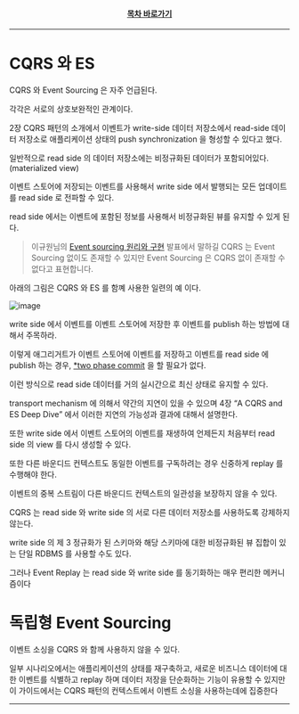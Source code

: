 <div align="center">

#### [목차 바로가기](https://github.com/dhslrl321/cqrs-journey-guide-korean/blob/master/Table%20of%20Contents.md)

</div>

---

# CQRS 와 ES

CQRS 와 Event Sourcing 은 자주 언급된다.

각각은 서로의 상호보완적인 관계이다.

2장 CQRS 패턴의 소개에서 이벤트가 write-side 데이터 저장소에서 read-side 데이터 저장소로 애플리케이션 상태의 push synchronization 을 형성할 수 있다고 했다.

일반적으로 read side 의 데이터 저장소에는 비정규화된 데이터가 포함되어있다. (materialized view)

이벤트 스토어에 저장되는 이벤트를 사용해서 write side 에서 발행되는 모든 업데이트를 read side 로 전파할 수 있다.

read side 에서는 이벤트에 포함된 정보를 사용해서 비정규화된 뷰를 유지할 수 있게 된다.

> 이규원님의 [Event sourcing 원리와 구현](https://www.youtube.com/watch?v=Yd7TXUdcaUQ) 발표에서 말하길 CQRS 는 Event Sourcing 없이도 존재할 수 있지만 Event Sourcing 은 CQRS 없이 존재할 수 없다고 표현합니다.

아래의 그림은 CQRS 와 ES 를 함꼐 사용한 일련의 예 이다.

![image](https://user-images.githubusercontent.com/48385288/189587376-ec56f6ee-908c-4439-8a60-1d10cbdf2b7a.png)

write side 에서 이벤트를 이벤트 스토어에 저장한 후 이벤트를 publish 하는 방법에 대해서 주목하라.

이렇게 애그리거트가 이벤트 스토어에 이벤트를 저장하고 이벤트를 read side 에 publish 하는 경우, [\*two phase commit](https://github.com/dhslrl321/cqrs-journey-guide-korean/blob/master/terms/two%20phase%20commit.md) 을 할 필요가 없다.

이런 방식으로 read side 데이터를 거의 실시간으로 최신 상태로 유지할 수 있다.

transport mechanism 에 의해서 약간의 지연이 있을 수 있으며 4장 “A CQRS and ES Deep Dive” 에서 이러한 지연의 가능성과 결과에 대해서 설명한다.

또한 write side 에서 이벤트 스토어의 이벤트를 재생하여 언제든지 처음부터 read side 의 view 를 다시 생성할 수 있다.

또한 다른 바운디드 컨텍스트도 동일한 이벤트를 구독하려는 경우 신중하게 replay 를 수행해야 한다.

이벤트의 중복 스트림이 다른 바운디드 컨텍스트의 일관성을 보장하지 않을 수 있다.

CQRS 는 read side 와 write side 의 서로 다른 데이터 저장소를 사용하도록 강제하지 않는다.

write side 의 제 3 정규화가 된 스키마와 해당 스키마에 대한 비정규화된 뷰 집합이 있는 단일 RDBMS 를 사용할 수도 있다.

그러나 Event Replay 는 read side 와 write side 를 동기화하는 매우 편리한 메커니즘이다

# 독립형 Event Sourcing

이벤트 소싱을 CQRS 와 함께 사용하지 않을 수 있다.

일부 시나리오에서는 애플리케이션의 상태를 재구축하고, 새로운 비즈니스 데이터에 대한 이벤트를 식별하고 replay 하며 데이터 저장을 단순화하는 기능이 유용할 수 있지만 이 가이드에서는 CQRS 패턴의 컨텍스트에서 이벤트 소싱을 사용하는데에 집중한다

---

